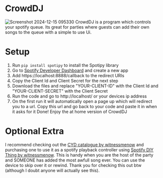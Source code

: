 # CrowdDJ
![Screenshot 2024-12-15 095330](https://github.com/user-attachments/assets/d627118b-b16c-46c2-b4ca-ea38db2040d1)
CrowdDJ is a program which controls your spotify queue. Its great for parties where guests can add their own songs to the queue with a simple to use Ui.

# Setup
1. Run ```pip install spotipy``` to install the Spotipy library
2. Go to [Spotify Developer Dashboard](https://developer.spotify.com/dashboard) and create a new app
3. Add https://localhost:8888/callback to the redirect URIs
4. Copy the Client Id and Client Secret for the next step
5. Download the files and replace "YOUR-CLIENT-ID" with the Client Id and "YOUR-CLIENT-SECRET" with the Client Secret
6. Run the code and go to http://localhost/ or your devices ip address
7. On the first run it will automatically open a page up which will redirect you to a url. Copy this url and go back to your code and paste it in when it asks for it
Done! Enjoy the at home version of CrowdDJ

# Optional Extra
I recommend checking out the [CYD catalogue by witnessmenow](https://github.com/witnessmenow/ESP32-Cheap-Yellow-Display) and purchasing one to use it as a spotify playback controller using [Spotify DIY Thing by witnessmenow](https://github.com/witnessmenow/Spotify-Diy-Thing). This is handy when you are the host of the party and SOMEONE has added the most awfull song ever. You can use the device to skip over it or rewind. Thank you for checking this out btw (although I doubt anyone will actually see this).
